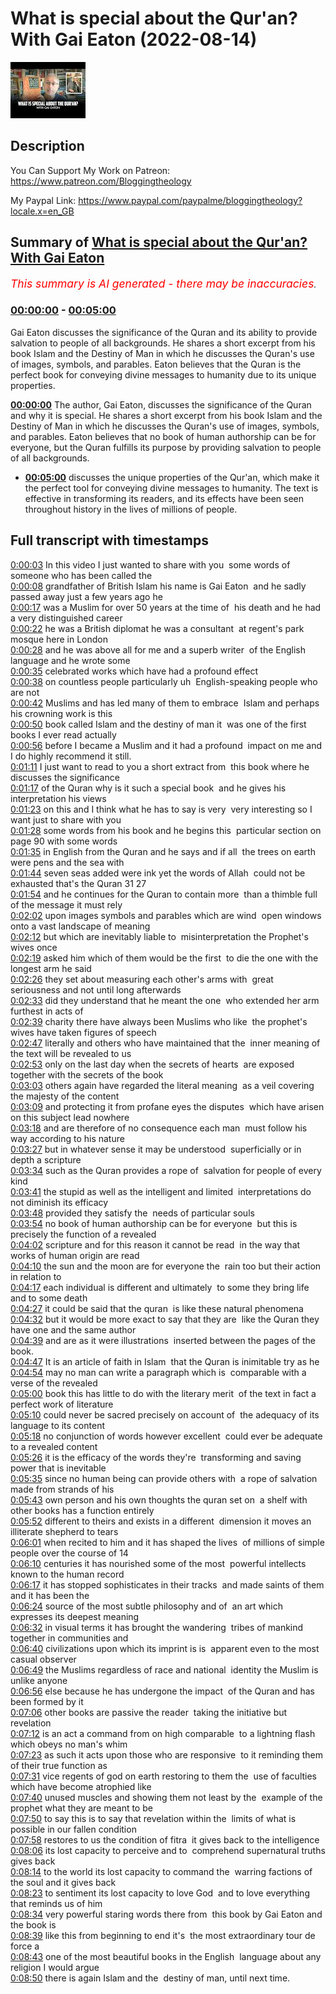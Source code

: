 # What is special about the Qur'an? With Gai Eaton (2022-08-14)

![alt What is special about the Qur'an? With Gai Eaton](Osc1p4wW-v8.jpg "What is special about the Qur'an? With Gai Eaton")

## Description

You Can Support My Work on Patreon:
https://www.patreon.com/Bloggingtheology

My Paypal Link: 
https://www.paypal.com/paypalme/bloggingtheology?locale.x=en_GB

## Summary of [What is special about the Qur'an? With Gai Eaton](https://www.youtube.com/watch?v=Osc1p4wW-v8)


*<span style="color:red; font-size:125%">This summary is AI generated - there may be inaccuracies</span>. [](/)*

### [00:00:00](https://www.youtube.com/watch?v=Osc1p4wW-v8&t=0) - [00:05:00](https://www.youtube.com/watch?v=Osc1p4wW-v8&t=300)

Gai Eaton discusses the significance of the Quran and its ability to provide salvation to people of all backgrounds. He shares a short excerpt from his book Islam and the Destiny of Man in which he discusses the Quran's use of images, symbols, and parables. Eaton believes that the Quran is the perfect book for conveying divine messages to humanity due to its unique properties.

**[00:00:00](https://www.youtube.com/watch?v=Osc1p4wW-v8&t=0)** The author, Gai Eaton, discusses the significance of the Quran and why it is special. He shares a short excerpt from his book Islam and the Destiny of Man in which he discusses the Quran's use of images, symbols, and parables. Eaton believes that no book of human authorship can be for everyone, but the Quran fulfills its purpose by providing salvation to people of all backgrounds.
* **[00:05:00](https://www.youtube.com/watch?v=Osc1p4wW-v8&t=300)** discusses the unique properties of the Qur'an, which make it the perfect tool for conveying divine messages to humanity. The text is effective in transforming its readers, and its effects have been seen throughout history in the lives of millions of people.

## Full transcript with timestamps

[0:00:03](https://youtu.be/Osc1p4wW-v8?t=3) In this video I just wanted to share with you 
some words of someone who has been called the    
[0:00:08](https://youtu.be/Osc1p4wW-v8?t=8) grandfather of British Islam his name is Gai Eaton 
and he sadly passed away just a few years ago he    
[0:00:17](https://youtu.be/Osc1p4wW-v8?t=17) was a Muslim for over 50 years at the time of 
his death and he had a very distinguished career    
[0:00:22](https://youtu.be/Osc1p4wW-v8?t=22) he was a British diplomat he was a consultant 
at regent's park mosque here in London    
[0:00:28](https://youtu.be/Osc1p4wW-v8?t=28) and he was above all for me and a superb writer 
of the English language and he wrote some    
[0:00:35](https://youtu.be/Osc1p4wW-v8?t=35) celebrated works which have had a profound effect    
[0:00:38](https://youtu.be/Osc1p4wW-v8?t=38) on countless people particularly uh 
English-speaking people who are not    
[0:00:42](https://youtu.be/Osc1p4wW-v8?t=42) Muslims and has led many of them to embrace 
Islam and perhaps his crowning work is this    
[0:00:50](https://youtu.be/Osc1p4wW-v8?t=50) book called Islam and the destiny of man it 
was one of the first books I ever read actually    
[0:00:56](https://youtu.be/Osc1p4wW-v8?t=56) before I became a Muslim and it had a profound 
impact on me and I do highly recommend it still.  
[0:01:11](https://youtu.be/Osc1p4wW-v8?t=71) I just want to read to you a short extract from 
this book where he discusses the significance    
[0:01:17](https://youtu.be/Osc1p4wW-v8?t=77) of the Quran why is it such a special book 
and he gives his interpretation his views    
[0:01:23](https://youtu.be/Osc1p4wW-v8?t=83) on this and I think what he has to say is very 
very interesting so I want just to share with you    
[0:01:28](https://youtu.be/Osc1p4wW-v8?t=88) some words from his book and he begins this 
particular section on page 90 with some words    
[0:01:35](https://youtu.be/Osc1p4wW-v8?t=95) in English from the Quran and he says and if all 
the trees on earth were pens and the sea with    
[0:01:44](https://youtu.be/Osc1p4wW-v8?t=104) seven seas added were ink yet the words of Allah 
could not be exhausted that's the Quran 31 27    
[0:01:54](https://youtu.be/Osc1p4wW-v8?t=114) and he continues for the Quran to contain more 
than a thimble full of the message it must rely    
[0:02:02](https://youtu.be/Osc1p4wW-v8?t=122) upon images symbols and parables which are wind 
open windows onto a vast landscape of meaning    
[0:02:12](https://youtu.be/Osc1p4wW-v8?t=132) but which are inevitably liable to 
misinterpretation the Prophet's wives once    
[0:02:19](https://youtu.be/Osc1p4wW-v8?t=139) asked him which of them would be the first 
to die the one with the longest arm he said    
[0:02:26](https://youtu.be/Osc1p4wW-v8?t=146) they set about measuring each other's arms with 
great seriousness and not until long afterwards    
[0:02:33](https://youtu.be/Osc1p4wW-v8?t=153) did they understand that he meant the one 
who extended her arm furthest in acts of    
[0:02:39](https://youtu.be/Osc1p4wW-v8?t=159) charity there have always been Muslims who like 
the prophet's wives have taken figures of speech    
[0:02:47](https://youtu.be/Osc1p4wW-v8?t=167) literally and others who have maintained that the 
inner meaning of the text will be revealed to us    
[0:02:53](https://youtu.be/Osc1p4wW-v8?t=173) only on the last day when the secrets of hearts 
are exposed together with the secrets of the book    
[0:03:03](https://youtu.be/Osc1p4wW-v8?t=183) others again have regarded the literal meaning 
as a veil covering the majesty of the content    
[0:03:09](https://youtu.be/Osc1p4wW-v8?t=189) and protecting it from profane eyes the disputes 
which have arisen on this subject lead nowhere    
[0:03:18](https://youtu.be/Osc1p4wW-v8?t=198) and are therefore of no consequence each man 
must follow his way according to his nature    
[0:03:27](https://youtu.be/Osc1p4wW-v8?t=207) but in whatever sense it may be understood 
superficially or in depth a scripture    
[0:03:34](https://youtu.be/Osc1p4wW-v8?t=214) such as the Quran provides a rope of 
salvation for people of every kind    
[0:03:41](https://youtu.be/Osc1p4wW-v8?t=221) the stupid as well as the intelligent and limited 
interpretations do not diminish its efficacy    
[0:03:48](https://youtu.be/Osc1p4wW-v8?t=228) provided they satisfy the 
needs of particular souls    
[0:03:54](https://youtu.be/Osc1p4wW-v8?t=234) no book of human authorship can be for everyone 
but this is precisely the function of a revealed    
[0:04:02](https://youtu.be/Osc1p4wW-v8?t=242) scripture and for this reason it cannot be read 
in the way that works of human origin are read    
[0:04:10](https://youtu.be/Osc1p4wW-v8?t=250) the sun and the moon are for everyone the 
rain too but their action in relation to    
[0:04:17](https://youtu.be/Osc1p4wW-v8?t=257) each individual is different and ultimately 
to some they bring life and to some death    
[0:04:27](https://youtu.be/Osc1p4wW-v8?t=267) it could be said that the quran 
is like these natural phenomena    
[0:04:32](https://youtu.be/Osc1p4wW-v8?t=272) but it would be more exact to say that they are 
like the Quran they have one and the same author    
[0:04:39](https://youtu.be/Osc1p4wW-v8?t=279) and are as it were illustrations 
inserted between the pages of the book.  
[0:04:47](https://youtu.be/Osc1p4wW-v8?t=287) It is an article of faith in Islam 
that the Quran is inimitable try as he    
[0:04:54](https://youtu.be/Osc1p4wW-v8?t=294) may no man can write a paragraph which is 
comparable with a verse of the revealed    
[0:05:00](https://youtu.be/Osc1p4wW-v8?t=300) book this has little to do with the literary merit 
of the text in fact a perfect work of literature    
[0:05:10](https://youtu.be/Osc1p4wW-v8?t=310) could never be sacred precisely on account of 
the adequacy of its language to its content    
[0:05:18](https://youtu.be/Osc1p4wW-v8?t=318) no conjunction of words however excellent 
could ever be adequate to a revealed content    
[0:05:26](https://youtu.be/Osc1p4wW-v8?t=326) it is the efficacy of the words they're 
transforming and saving power that is inevitable    
[0:05:35](https://youtu.be/Osc1p4wW-v8?t=335) since no human being can provide others with 
a rope of salvation made from strands of his    
[0:05:43](https://youtu.be/Osc1p4wW-v8?t=343) own person and his own thoughts the quran set on 
a shelf with other books has a function entirely    
[0:05:52](https://youtu.be/Osc1p4wW-v8?t=352) different to theirs and exists in a different 
dimension it moves an illiterate shepherd to tears    
[0:06:01](https://youtu.be/Osc1p4wW-v8?t=361) when recited to him and it has shaped the lives 
of millions of simple people over the course of 14    
[0:06:10](https://youtu.be/Osc1p4wW-v8?t=370) centuries it has nourished some of the most 
powerful intellects known to the human record    
[0:06:17](https://youtu.be/Osc1p4wW-v8?t=377) it has stopped sophisticates in their tracks 
and made saints of them and it has been the    
[0:06:24](https://youtu.be/Osc1p4wW-v8?t=384) source of the most subtle philosophy and of 
an art which expresses its deepest meaning    
[0:06:32](https://youtu.be/Osc1p4wW-v8?t=392) in visual terms it has brought the wandering 
tribes of mankind together in communities and    
[0:06:40](https://youtu.be/Osc1p4wW-v8?t=400) civilizations upon which its imprint is is 
apparent even to the most casual observer    
[0:06:49](https://youtu.be/Osc1p4wW-v8?t=409) the Muslims regardless of race and national 
identity the Muslim is unlike anyone    
[0:06:56](https://youtu.be/Osc1p4wW-v8?t=416) else because he has undergone the impact 
of the Quran and has been formed by it  
[0:07:06](https://youtu.be/Osc1p4wW-v8?t=426) other books are passive the reader 
taking the initiative but revelation    
[0:07:12](https://youtu.be/Osc1p4wW-v8?t=432) is an act a command from on high comparable 
to a lightning flash which obeys no man's whim    
[0:07:23](https://youtu.be/Osc1p4wW-v8?t=443) as such it acts upon those who are responsive 
to it reminding them of their true function as    
[0:07:31](https://youtu.be/Osc1p4wW-v8?t=451) vice regents of god on earth restoring to them the 
use of faculties which have become atrophied like    
[0:07:40](https://youtu.be/Osc1p4wW-v8?t=460) unused muscles and showing them not least by the 
example of the prophet what they are meant to be    
[0:07:50](https://youtu.be/Osc1p4wW-v8?t=470) to say this is to say that revelation within the 
limits of what is possible in our fallen condition    
[0:07:58](https://youtu.be/Osc1p4wW-v8?t=478) restores to us the condition of fitra 
it gives back to the intelligence    
[0:08:06](https://youtu.be/Osc1p4wW-v8?t=486) its lost capacity to perceive and to 
comprehend supernatural truths gives back    
[0:08:14](https://youtu.be/Osc1p4wW-v8?t=494) to the world its lost capacity to command the 
warring factions of the soul and it gives back    
[0:08:23](https://youtu.be/Osc1p4wW-v8?t=503) to sentiment its lost capacity to love God 
and to love everything that reminds us of him  
[0:08:34](https://youtu.be/Osc1p4wW-v8?t=514) very powerful staring words there from 
this book by Gai Eaton and the book is    
[0:08:39](https://youtu.be/Osc1p4wW-v8?t=519) like this from beginning to end it's 
the most extraordinary tour de force a    
[0:08:43](https://youtu.be/Osc1p4wW-v8?t=523) one of the most beautiful books in the English 
language about any religion I would argue    
[0:08:50](https://youtu.be/Osc1p4wW-v8?t=530) there is again Islam and the 
destiny of man, until next time.  
